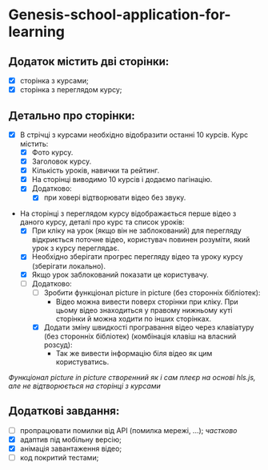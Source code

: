 # Genesis-school-application-for-learning

## Додаток містить дві сторінки:

- [x] сторінка з курсами;
- [x] сторінка з переглядом курсу;

## Детально про сторінки:

- [x] В стрічці з курсами необхідно відобразити останні 10 курсів. Курс містить:
    - [x] Фото курсу.
    - [x] Заголовок курсу.
    - [x] Кількість уроків, навички та рейтинг.
    - [x] На сторінці виводимо 10 курсів і додаємо пагінацію.
    - [x] Додатково:
        - [x] при ховері відтворювати відео без звуку.
- На сторінці з переглядом курсу відображається перше відео з даного курсу, деталі про курс та список уроків:
    - [x] При кліку на урок (якщо він не заблокований) для перегляду відкриється поточне відео, користувач повинен розуміти, який урок з курсу переглядає.
    - [x] Необхідно зберігати прогрес перегляду відео та уроку курсу (зберігати локально).
    - [x] Якщо урок заблокований показати це користувачу.
    - [ ] Додатково:
        - [ ] Зробити функціонал picture in picture (без сторонніх бібліотек):
            - Відео можна вивести поверх сторінки при кліку. При цьому відео знаходиться у правому нижньому куті сторінки й можна ходити по інших сторінках.
        - [x] Додати зміну швидкості програвання відео через клавіатуру (без сторонніх бібліотек) (комбінація клавіш на власний розсуд):
            - Так же вивести інформацію біля відео як цим користуватись.

*Функціонал picture in picture створенний як і сам плеєр на основі hls.js, але не відтворюється на сторінці з курсами*
## Додаткові завдання:

- [ ] пропрацювати помилки від API (помилка мережі, ...);  *частково*
- [x] адаптив під мобільну версію;
- [x] анімація завантаження відео;
- [ ] код покритий тестами;

